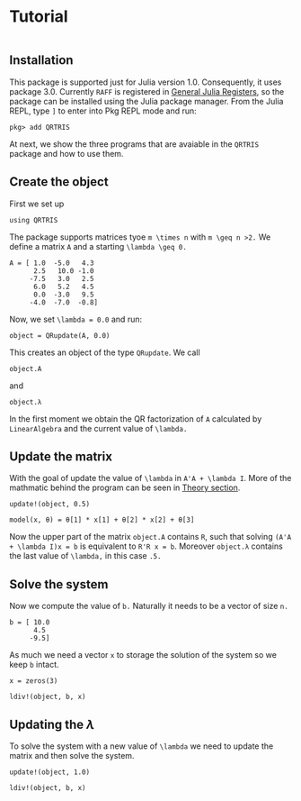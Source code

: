 # Tutorial

```@setup docrepl
```
## Installation

This package is supported just for Julia version 1.0. Consequently, 
it uses package 3.0. Currently `RAFF` is registered in [General Julia Registers](https://github.com/JuliaRegistries), so the 
package can be installed using the Julia package manager.
From the Julia REPL, type `]` to enter into Pkg REPL mode and run:

```
pkg> add QRTRIS
```

At next, we show the three programs that are avaiable in the `QRTRIS` package and how to use them.

## Create the object

First we set up 

```@repl docrepl
using QRTRIS
``` 
The package supports matrices tyoe ``m \times n`` with ``m \geq n >2.`` We define a matrix ``A`` and a starting ``\lambda \geq 0.``

```@repl docrepl
A = [ 1.0  -5.0   4.3
      2.5   10.0 -1.0
     -7.5   3.0   2.5
      6.0   5.2   4.5
      0.0  -3.0   9.5
     -4.0  -7.0  -0.8]
```

Now, we set ``\lambda = 0.0`` and run:

```@repl docrepl
object = QRupdate(A, 0.0)
```

This creates an object of the type `QRupdate`. We call 

```@repl docrepl
object.A
```

and 

```@repl docrepl
object.λ
```

In the first moment we obtain the QR factorization of ``A`` calculated by `LinearAlgebra` and the current value of ``\lambda.``  

## Update the matrix

With the goal of update the value of ``\lambda`` in ``A'A + \lambda I``. More of the mathmatic behind the program can be seen in [Theory section](theory.md).

```@repl docrepl
update!(object, 0.5)
```

```@repl docrepl
model(x, θ) = θ[1] * x[1] + θ[2] * x[2] + θ[3]
```

Now the upper part of the matrix `object.A` contains ``R``, such that solving  ``(A'A + \lambda I)x = b`` is equivalent to ``R'R x = b``. Moreover `object.λ` contains the last value of ``\lambda,`` in this case ``.5.``

## Solve the system

Now we compute the value of ``b.`` Naturally it needs to be a vector of size ``n.``

```@repl docrepl
b = [ 10.0 
      4.5
     -9.5]
```

As much we need a vector ``x`` to storage the solution of the system so we keep ``b`` intact.

```@repl docrepl
x = zeros(3)
```

```@repl docrepl
ldiv!(object, b, x)
```

## Updating the $\lambda$

To solve the system with a new value of ``\lambda`` we need to update the matrix and then solve the system.

```@repl docrepl
update!(object, 1.0)
```

```@repl docrepl
ldiv!(object, b, x)
```